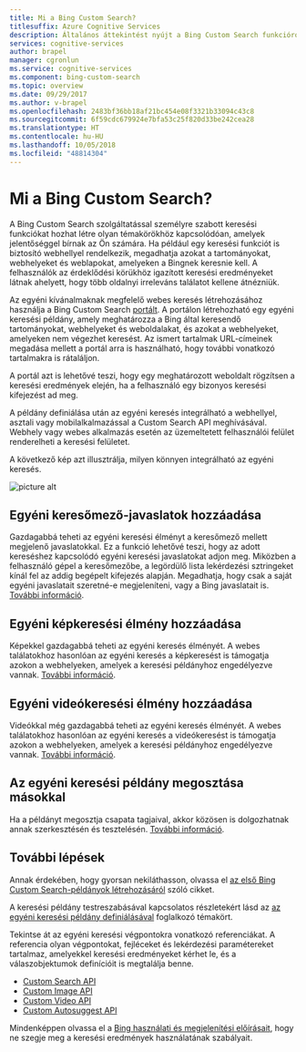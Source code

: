 ```yaml
---
title: Mi a Bing Custom Search?
titlesuffix: Azure Cognitive Services
description: Általános áttekintést nyújt a Bing Custom Search funkcióról.
services: cognitive-services
author: brapel
manager: cgronlun
ms.service: cognitive-services
ms.component: bing-custom-search
ms.topic: overview
ms.date: 09/29/2017
ms.author: v-brapel
ms.openlocfilehash: 2483bf36bb18af21bc454e08f3321b33094c43c8
ms.sourcegitcommit: 6f59cdc679924e7bfa53c25f820d33be242cea28
ms.translationtype: HT
ms.contentlocale: hu-HU
ms.lasthandoff: 10/05/2018
ms.locfileid: "48814304"
---
```

# <a name="what-is-bing-custom-search"></a>Mi a Bing Custom Search?

A Bing Custom Search szolgáltatással személyre szabott keresési funkciókat hozhat létre olyan témakörökhöz kapcsolódóan, amelyek jelentőséggel bírnak az Ön számára. Ha például egy keresési funkciót is biztosító webhellyel rendelkezik, megadhatja azokat a tartományokat, webhelyeket és weblapokat, amelyeken a Bingnek keresnie kell. A felhasználók az érdeklődési körükhöz igazított keresési eredményeket látnak ahelyett, hogy több oldalnyi irreleváns találatot kellene átnézniük.

Az egyéni kívánalmaknak megfelelő webes keresés létrehozásához használja a Bing Custom Search [portált](https://customsearch.ai). A portálon létrehozható egy egyéni keresési példány, amely meghatározza a Bing által keresendő tartományokat, webhelyeket és weboldalakat, és azokat a webhelyeket, amelyeken nem végezhet keresést. Az ismert tartalmak URL-címeinek megadása mellett a portál arra is használható, hogy további vonatkozó tartalmakra is rátaláljon.

A portál azt is lehetővé teszi, hogy egy meghatározott weboldalt rögzítsen a keresési eredmények elején, ha a felhasználó egy bizonyos keresési kifejezést ad meg. 

A példány definiálása után az egyéni keresés integrálható a webhellyel, asztali vagy mobilalkalmazással a Custom Search API meghívásával. Webhely vagy webes alkalmazás esetén az üzemeltetett felhasználói felület renderelheti a keresési felületet.

A következő kép azt illusztrálja, milyen könnyen integrálható az egyéni keresés.

![picture alt](./media/bcs-overview.png "A Bing Custom Search működése.")

## <a name="adding-custom-search-box-suggestions"></a>Egyéni keresőmező-javaslatok hozzáadása

Gazdagabbá teheti az egyéni keresési élményt a keresőmező mellett megjelenő javaslatokkal. Ez a funkció lehetővé teszi, hogy az adott kereséshez kapcsolódó egyéni keresési javaslatokat adjon meg. Miközben a felhasználó gépel a keresőmezőbe, a legördülő lista lekérdezési sztringeket kínál fel az addig begépelt kifejezés alapján. Megadhatja, hogy csak a saját egyéni javaslatait szeretné-e megjeleníteni, vagy a Bing javaslatait is. [További információ](define-custom-suggestions.md).

## <a name="adding-custom-image-search-experience"></a>Egyéni képkeresési élmény hozzáadása

Képekkel gazdagabbá teheti az egyéni keresés élményét. A webes találatokhoz hasonlóan az egyéni keresés a képkeresést is támogatja azokon a webhelyeken, amelyek a keresési példányhoz engedélyezve vannak. [További információ](get-images-from-instance.md).

## <a name="adding-custom-video-search-experience"></a>Egyéni videókeresési élmény hozzáadása

Videókkal még gazdagabbá teheti az egyéni keresés élményét. A webes találatokhoz hasonlóan az egyéni keresés a videókeresést is támogatja azokon a webhelyeken, amelyek a keresési példányhoz engedélyezve vannak. [További információ](get-videos-from-instance.md).

## <a name="sharing-your-custom-search-instance-with-others"></a>Az egyéni keresési példány megosztása másokkal

Ha a példányt megosztja csapata tagjaival, akkor közösen is dolgozhatnak annak szerkesztésén és tesztelésén. [További információ](share-your-custom-search.md).

## <a name="next-steps"></a>További lépések

Annak érdekében, hogy gyorsan nekiláthasson, olvassa el [az első Bing Custom Search-példányok létrehozásáról](quick-start.md) szóló cikket.

A keresési példány testreszabásával kapcsolatos részletekért lásd az [az egyéni keresési példány definiálásával](define-your-custom-view.md) foglalkozó témakört.

Tekintse át az egyéni keresési végpontokra vonatkozó referenciákat. A referencia olyan végpontokat, fejléceket és lekérdezési paramétereket tartalmaz, amelyekkel keresési eredményeket kérhet le, és a válaszobjektumok definícióit is megtalálja benne.

- [Custom Search API](https://docs.microsoft.com/rest/api/cognitiveservices/bing-custom-search-api-v7-reference)
- [Custom Image API](https://docs.microsoft.com/rest/api/cognitiveservices/bing-custom-images-api-v7-reference)
- [Custom Video API](https://docs.microsoft.com/rest/api/cognitiveservices/bing-custom-videos-api-v7-reference)
- [Custom Autosuggest API](https://docs.microsoft.com/rest/api/cognitiveservices/bing-custom-autosuggest-api-v7-reference)


Mindenképpen olvassa el a [Bing használati és megjelenítési előírásait,](./use-and-display-requirements.md) hogy ne szegje meg a keresési eredmények használatának szabályait.